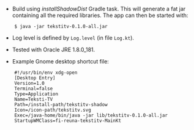 
- Build using _installShadowDist_ Gradle task. This will generate a fat jar containing all the required libraries.
  The app can then be started with: 
```
    $ java -jar tekstitv-0.1.0-all.jar
```

- Log level is defined by `Log.level` (in file `Log.kt`).

- Tested with Oracle JRE 1.8.0_181.

- Example Gnome desktop shortcut file:

```
    #!/usr/bin/env xdg-open
    [Desktop Entry]
    Version=1.0
    Terminal=false
    Type=Application
    Name=Teksti-TV
    Path=/install-path/tekstitv-shadow
    Icon=/icon-path/tekstitv.svg
    Exec=/java-home/bin/java -jar lib/tekstitv-0.1.0-all.jar
    StartupWMClass=fi-reuna-tekstitv-MainKt
```
